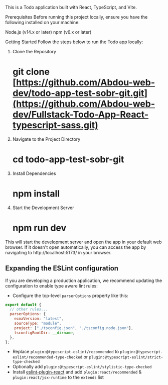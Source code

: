 This is a Todo application built with React, TypeScript, and Vite.

Prerequisites
Before running this project locally, ensure you have the following installed on your machine:

Node.js (v14.x or later)
npm (v6.x or later)

Getting Started
Follow the steps below to run the Todo app locally:

1. Clone the Repository

   # git clone [https://github.com/Abdou-web-dev/todo-app-test-sobr-git.git](https://github.com/Abdou-web-dev/Fullstack-Todo-App-React-typescript-sass.git)

2. Navigate to the Project Directory

   # cd todo-app-test-sobr-git

3. Install Dependencies

   # npm install

4. Start the Development Server

   # npm run dev

This will start the development server and open the app in your default web browser. If it doesn't open automatically, you can access the app by navigating to http://localhost:5173/ in your browser.

## Expanding the ESLint configuration

If you are developing a production application, we recommend updating the configuration to enable type aware lint rules:

- Configure the top-level `parserOptions` property like this:

```js
export default {
  // other rules...
  parserOptions: {
    ecmaVersion: "latest",
    sourceType: "module",
    project: ["./tsconfig.json", "./tsconfig.node.json"],
    tsconfigRootDir: __dirname,
  },
};
```

- Replace `plugin:@typescript-eslint/recommended` to `plugin:@typescript-eslint/recommended-type-checked` or `plugin:@typescript-eslint/strict-type-checked`
- Optionally add `plugin:@typescript-eslint/stylistic-type-checked`
- Install [eslint-plugin-react](https://github.com/jsx-eslint/eslint-plugin-react) and add `plugin:react/recommended` & `plugin:react/jsx-runtime` to the `extends` list
